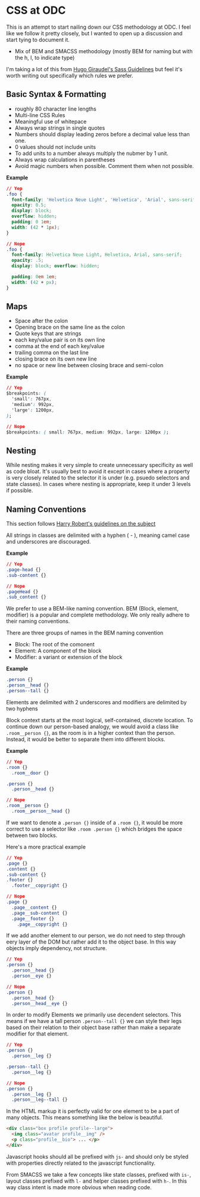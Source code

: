 # CSS at ODC

This is an attempt to start nailing down our CSS methodology at ODC. I feel like we follow it pretty closely, but I wanted to open up a discussion and start tying to document it. 

- Mix of BEM and SMACSS methodology (mostly BEM for naming but with the h, l, to indicate type)

I'm taking a lot of this from [Hugo Giraudel's Sass Guidelines](http://sass-guidelin.es/) but feel it's worth writing out specifically which rules we prefer.

## Basic Syntax & Formatting
- roughly 80 character line lengths
- Multi-line CSS Rules
- Meaningful use of whitepace
- Always wrap strings in single quotes
- Numbers should display leading zeros before a decimal value less than one.
- 0 values should not include units
- To add units to a number always multiply the nubmer by 1 unit.
- Always wrap calculations in parentheses
- Avoid magic numbers when possible. Comment them when not possible.

**Example**
```css
// Yep
.foo {
  font-family: 'Helvetica Neue Light', 'Helvetica', 'Arial', sans-serif;
  opacity: 0.5;
  display: block;
  overflow: hidden;
  padding: 0 1em;
  width: (42 * 1px);
}

// Nope
.foo {
  font-family: Helvetica Neue Light, Helvetica, Arial, sans-serif;
  opacity: .5;
  display: block; overflow: hidden;

  padding: 0em 1em;
  width: (42 + px);
}
```

## Maps
- Space after the colon
- Opening brace on the same line as the colon
- Quote keys that are strings
- each key/value pair is on its own line
- comma at the end of each key/value
- trailing comma on the last line
- closing brace on its own new line
- no space or new line between closing brace and semi-colon

**Example**
```css
// Yep
$breakpoints: (
  'small': 767px,
  'medium': 992px,
  'large': 1200px,
);

// Nope
$breakpoints: ( small: 767px, medium: 992px, large: 1200px );
```

## Nesting
While nesting makes it very simple to create unnecessary specificity as well as code bloat. It's usually best to avoid it except in cases where a property is very closely related to the selector it is under (e.g. psuedo selectors and state classes). In cases where nesting is appropriate, keep it under 3 levels if possible.

## Naming Conventions
This section follows [Harry Robert's guidelines on the subject](http://cssguidelin.es/#naming-conventions)

All strings in classes are delimited with a hyphen ( - ), meaning camel case and underscores are discouraged.

**Example**
```css
// Yep
.page-head {}
.sub-content {}

// Nope
.pageHead {}
.sub_content {}
```

We prefer to use a BEM-like naming convention. BEM (Block, element, modifier) is a popular and complete methodology. We only really adhere to their naming conventions.

There are three groups of names in the BEM naming convention
- Block: The root of the comonent
- Element: A component of the block
- Modifier: a variant or extension of the block

**Example**
```css
.person {}
.person__head {}
.person--tall {}
```

Elements are delimited with 2 underscores and modifiers are delimited by two hyphens

Block context starts at the most logical, self-contained, discrete location. To continue down our person-based analogy, we would avoid a class like `.room__person {}`, as the room is in a higher context than the person. Instead, it would be better to separate them into different blocks.

**Example**
```css
// Yep
.room {}
  .room__door {}

.person {}
  .person__head {}

// Nope
.room__person {}
  .room__person__head {}
```

If we want to denote a `.person {}` inside of a `.room {}`, it would be more correct to use a selector like `.room .person {}` which bridges the space between two blocks.

Here's a more practical example
```css
// Yep
.page {}
.content {}
.sub-content {}
.footer {}
  .footer__copyright {}

// Nope
.page {}
  .page__content {}
  .page__sub-content {}
  .page__footer {}
    .page__copyright {}
```

If we add another element to our person, we do not need to step through eery layer of the DOM but rather add it to the object base. In this way objects imply dependency, not structure.

```css
// Yep
.person {}
  .person__head {}
  .person__eye {}

// Nope
.person {}
  .person__head {}
  .person__head__eye {}
```

In order to modify Elements we primarily use decendent selectors. This means if we have a tall person `.person--tall {}` we can style their legs based on their relation to their object base rather than make a separate modifier for that element.

```css
// Yep
.person {}
  .person__leg {}

.person--tall {}
  .person__leg {}

// Nope
.person {}
  .person__leg {}
  .person__leg--tall {}
```

In the HTML markup it is perfectly valid for one element to be a part of many objects. This means something like the below is beautiful.
```html
<div class="box profile profile--large">
  <img class="avatar profile__img" />
  <p class="profile__bio"> ... </p>
</div>
```

Javascript hooks should all be prefixed with `js-` and should only be styled with properties directly related to the javascript functionality. 

From SMACSS we take a few concepts like state classes, prefixed with `is-`, layout classes prefixed with `l-` and helper classes prefixed with `h-`. In this way class intent is made more obvious when reading code.
